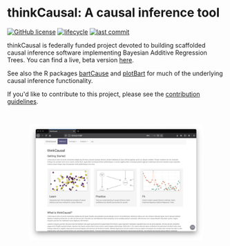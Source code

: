 # thinkCausal: A causal inference tool

<!-- badges: start -->
[![GitHub license](https://img.shields.io/github/license/gperrett/thinkCausal_dev?style=flat-square)](https://github.com/gperrett/thinkCausal_dev/blob/master/LICENSE)
[![lifecycle](https://img.shields.io/badge/lifecycle-experimental-orange.svg?style=flat-square)]()
[![last commit](https://img.shields.io/github/last-commit/gperrett/thinkCausal_dev?style=flat-square)](https://github.com/gperrett/thinkCausal_dev/commits/master)
<!-- badges: end -->

thinkCausal is federally funded project devoted to building scaffolded causal inference software implementing Bayesian Additive Regression Trees. You can find a live, beta version [here](https://apsta.shinyapps.io/thinkCausal/).

See also the R packages [bartCause](https://github.com/vdorie/bartCause) and [plotBart](https://github.com/joemarlo/plotBart) for much of the underlying causal inference functionality.

If you'd like to contribute to this project, please see the [contribution guidelines](/.github/CONTRIBUTING.md).

<br>
<p align="center">
<img src="screenshot.png" width=80%>
</p>

<!--
### Run the latest development build via R
``` r
# packages <- c('shiny', 'foreign', 'readstata13', 'openxlsx', 'Hmisc', 'readr', 'shinyjs', 'shinyWidgets', 'DT', 'sortable', 'tidyverse', 'dplyr', 'ggplot2', 'stringr', 'purrr', 'viridis', 'rpart.plot', 'bartCause')
# install.packages(packages)
# devtools::install_github('joemarlo/plotBart')
shiny::runGitHub("thinkCausal_dev", "gperrett", subdir = 'thinkCausal', ref = 'v0.1.0',  launch.browser = TRUE)
```
-->

